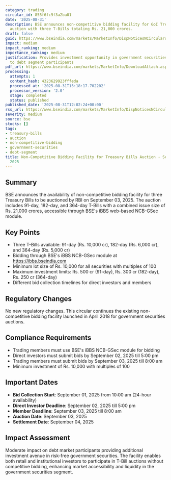 ```yaml
---
category: trading
circular_id: 855f6fc9f3a2ba01
date: '2025-08-31'
description: BSE announces non-competitive bidding facility for GoI Treasury Bills
  auction with three T-Bills totaling Rs. 21,000 crores.
draft: false
guid: https://www.bseindia.com/markets/MarketInfo/DispNoticesNCirculars.aspx?Noticeid={7CB4C57C-683E-4055-B1AA-7B6210F31CD3}&noticeno=20250831-2&dt=08/31/2025&icount=2&totcount=3&flag=0
impact: medium
impact_ranking: medium
importance_ranking: medium
justification: Provides investment opportunity in government securities but limited
  to debt segment participants
pdf_url: https://www.bseindia.com/markets/MarketInfo/DownloadAttach.aspx?id=20250831-2&attachedId=
processing:
  attempts: 1
  content_hash: 4323629923fffeda
  processed_at: '2025-08-31T15:18:17.702202'
  processor_version: '2.0'
  stage: completed
  status: published
published_date: '2025-08-31T12:02:24+00:00'
rss_url: https://www.bseindia.com/markets/MarketInfo/DispNoticesNCirculars.aspx?Noticeid={7CB4C57C-683E-4055-B1AA-7B6210F31CD3}&noticeno=20250831-2&dt=08/31/2025&icount=2&totcount=3&flag=0
severity: medium
source: bse
stocks: []
tags:
- treasury-bills
- auction
- non-competitive-bidding
- government-securities
- debt-segment
title: Non-Competitive Bidding Facility for Treasury Bills Auction - September 03,
  2025
---
```


## Summary

BSE announces the availability of non-competitive bidding facility for three Treasury Bills to be auctioned by RBI on September 03, 2025. The auction includes 91-day, 182-day, and 364-day T-Bills with a combined issue size of Rs. 21,000 crores, accessible through BSE's iBBS web-based NCB-GSec module.

## Key Points

- Three T-Bills available: 91-day (Rs. 10,000 cr), 182-day (Rs. 6,000 cr), and 364-day (Rs. 5,000 cr)
- Bidding through BSE's iBBS NCB-GSec module at https://ibbs.bseindia.com
- Minimum lot size of Rs. 10,000 for all securities with multiples of 100
- Maximum investment limits: Rs. 500 cr (91-day), Rs. 300 cr (182-day), Rs. 250 cr (364-day)
- Different bid collection timelines for direct investors and members

## Regulatory Changes

No new regulatory changes. This circular continues the existing non-competitive bidding facility launched in April 2018 for government securities auctions.

## Compliance Requirements

- Trading members must use BSE's iBBS NCB-GSec module for bidding
- Direct investors must submit bids by September 02, 2025 till 5:00 pm
- Trading members must submit bids by September 03, 2025 till 8:00 am
- Minimum investment of Rs. 10,000 with multiples of 100

## Important Dates

- **Bid Collection Start**: September 01, 2025 from 10:00 am (24-hour availability)
- **Direct Investor Deadline**: September 02, 2025 till 5:00 pm
- **Member Deadline**: September 03, 2025 till 8:00 am
- **Auction Date**: September 03, 2025
- **Settlement Date**: September 04, 2025

## Impact Assessment

Moderate impact on debt market participants providing additional investment avenue in risk-free government securities. The facility enables both retail and institutional investors to participate in T-Bill auctions without competitive bidding, enhancing market accessibility and liquidity in the government securities segment.